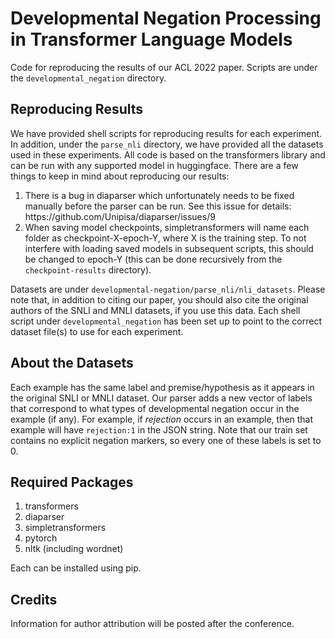 # Developmental Negation Processing in Transformer Language Models
Code for reproducing the results of our ACL 2022 paper. Scripts are under the <code>developmental_negation</code> directory.

## Reproducing Results
We have provided shell scripts for reproducing results for each experiment. In addition, under the <code>parse_nli</code> directory, we have provided all the datasets used in these experiments. All code is based on the transformers library and can be run with any supported model in huggingface. There are a few things to keep in mind about reproducing our results:

<ol>
  <li>There is a bug in diaparser which unfortunately needs to be fixed manually before the parser can be run. See this issue for details: https://github.com/Unipisa/diaparser/issues/9</li>
  <li>When saving model checkpoints, simpletransformers will name each folder as checkpoint-X-epoch-Y, where X is the training step. To not interfere with loading saved models in subsequent scripts, this should be changed to epoch-Y (this can be done recursively from the <code>checkpoint-results</code> directory).</li>
</ol>

Datasets are under <code>developmental-negation/parse_nli/nli_datasets</code>. Please note that, in addition to citing our paper, you should also cite the original authors of the SNLI and MNLI datasets, if you use this data. Each shell script under <code>developmental_negation</code> has been set up to point to the correct dataset file(s) to use for each experiment.

## About the Datasets
Each example has the same label and premise/hypothesis as it appears in the original SNLI or MNLI dataset. Our parser adds a new vector of labels that correspond to what types of developmental negation occur in the example (if any). For example, if <i>rejection</i> occurs in an example, then that example will have <code>rejection:1</code> in the JSON string. Note that our train set contains no explicit negation markers, so every one of these labels is set to 0.


## Required Packages
1. transformers
2. diaparser
3. simpletransformers
4. pytorch
5. nltk (including wordnet)

Each can be installed using pip.

## Credits
Information for author attribution will be posted after the conference.
